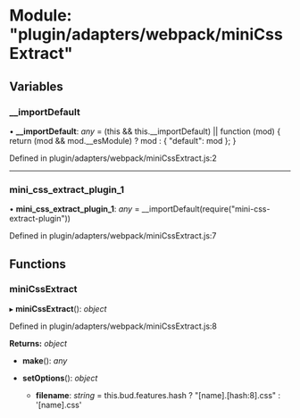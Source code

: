 # Module: "plugin/adapters/webpack/miniCssExtract"

## Variables

###  __importDefault

• **__importDefault**: *any* = (this && this.__importDefault) || function (mod) {
    return (mod && mod.__esModule) ? mod : { "default": mod };
}

Defined in plugin/adapters/webpack/miniCssExtract.js:2

___

###  mini_css_extract_plugin_1

• **mini_css_extract_plugin_1**: *any* = __importDefault(require("mini-css-extract-plugin"))

Defined in plugin/adapters/webpack/miniCssExtract.js:7

## Functions

###  miniCssExtract

▸ **miniCssExtract**(): *object*

Defined in plugin/adapters/webpack/miniCssExtract.js:8

**Returns:** *object*

* **make**(): *any*

* **setOptions**(): *object*

  * **filename**: *string* = this.bud.features.hash
                ? "[name].[hash:8].css"
                : '[name].css'
